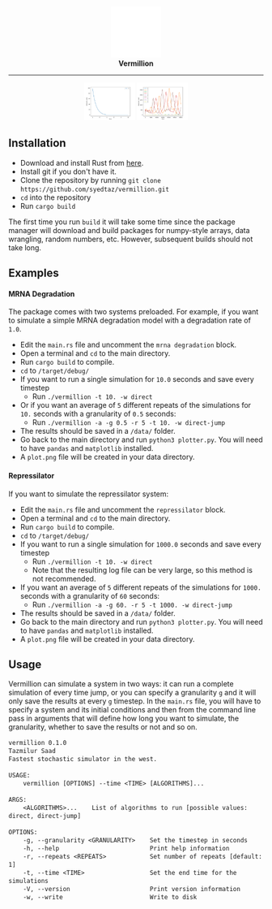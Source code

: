 <div align="center">
  <a href="https://github.com/syedtaz/vermillion">
    <img src="./logo.png" style = "width: 10vw; min-width: 100px;" alt="vermillion logo"/>
  </a>
  <br />
  <strong>Vermillion</strong>
</div>

<div align="center">

---

</div>

<div align="center">

  <img src="./mrna-degradation-example.png" style = "width: 10vw; min-width: 100px;" alt="mrna-degradation-plot"/>
  <img src="./repressilator-example.png" style = "width: 10vw; min-width: 100px;" alt="mrna-degradation-plot"/>

</div>

## Installation

- Download and install Rust from [here](https://www.rust-lang.org/tools/install).
- Install git if you don't have it.
- Clone the repository by running `git clone https://github.com/syedtaz/vermillion.git`
- `cd` into the repository
- Run `cargo build`

The first time you run `build` it will take some time since the package manager will download and build
packages for numpy-style arrays, data wrangling, random numbers, etc. However, subsequent builds should
not take long.

## Examples

#### MRNA Degradation

The package comes with two systems preloaded. For example, if you want to simulate a simple MRNA degradation
model with a degradation rate of `1.0`.

- Edit the `main.rs` file and uncomment the `mrna degradation` block.
- Open a terminal and `cd` to the main directory.
- Run `cargo build` to compile.
- `cd` to `/target/debug/`
- If you want to run a single simulation for `10.0` seconds and save every timestep
  - Run `./vermillion -t 10. -w direct`
- Or if you want an average of `5` different repeats of the simulations for `10.` seconds with a granularity of `0.5` seconds:
  - Run `./vermillion -a -g 0.5 -r 5 -t 10. -w direct-jump`
- The results should be saved in a `/data/` folder.
- Go back to the main directory and run `python3 plotter.py`. You will need to have `pandas` and `matplotlib` installed.
- A `plot.png` file will be created in your data directory.

#### Repressilator

If you want to simulate the repressilator system:

- Edit the `main.rs` file and uncomment the `repressilator` block.
- Open a terminal and `cd` to the main directory.
- Run `cargo build` to compile.
- `cd` to `/target/debug/`
- If you want to run a single simulation for `1000.0` seconds and save every timestep
  - Run `./vermillion -t 10. -w direct`
  - Note that the resulting log file can be very large, so this method is not recommended.
- If you want an average of `5` different repeats of the simulations for `1000.` seconds with a granularity of `60` seconds:
  - Run `./vermillion -a -g 60. -r 5 -t 1000. -w direct-jump`
- The results should be saved in a `/data/` folder.
- Go back to the main directory and run `python3 plotter.py`. You will need to have `pandas` and `matplotlib` installed.
- A `plot.png` file will be created in your data directory.

## Usage

Vermillion can simulate a system in two ways: it can run a complete simulation of every time jump, or you
can specify a granularity `g` and it will only save the results at every `g` timestep. In the `main.rs`
file, you will have to specify a system and its initial conditions and then from the command line
pass in arguments that will define how long you want to simulate, the granularity, whether to save the results
or not and so on.

```
vermillion 0.1.0
Tazmilur Saad
Fastest stochastic simulator in the west.

USAGE:
    vermillion [OPTIONS] --time <TIME> [ALGORITHMS]...

ARGS:
    <ALGORITHMS>...    List of algorithms to run [possible values: direct, direct-jump]

OPTIONS:
    -g, --granularity <GRANULARITY>    Set the timestep in seconds
    -h, --help                         Print help information
    -r, --repeats <REPEATS>            Set number of repeats [default: 1]
    -t, --time <TIME>                  Set the end time for the simulations
    -V, --version                      Print version information
    -w, --write                        Write to disk
```
